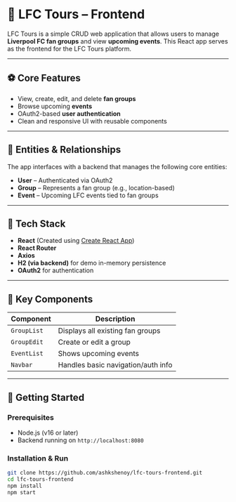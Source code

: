 # 🔴 LFC Tours – Frontend

LFC Tours is a simple CRUD web application that allows users to manage **Liverpool FC fan groups** and view **upcoming events**. This React app serves as the frontend for the LFC Tours platform.

---

## ⚽️ Core Features

- View, create, edit, and delete **fan groups**
- Browse upcoming **events**
- OAuth2-based **user authentication**
- Clean and responsive UI with reusable components

---

## 🧱 Entities & Relationships

The app interfaces with a backend that manages the following core entities:

- **User** – Authenticated via OAuth2
- **Group** – Represents a fan group (e.g., location-based)
- **Event** – Upcoming LFC events tied to fan groups

---

## 🧪 Tech Stack

- **React** (Created using [Create React App](https://create-react-app.dev))
- **React Router**
- **Axios**
- **H2 (via backend)** for demo in-memory persistence
- **OAuth2** for authentication

---

## 📁 Key Components

| Component      | Description                        |
|----------------|------------------------------------|
| `GroupList`    | Displays all existing fan groups   |
| `GroupEdit`    | Create or edit a group             |
| `EventList`    | Shows upcoming events              |
| `Navbar`       | Handles basic navigation/auth info |

---

## 🚀 Getting Started

### Prerequisites

- Node.js (v16 or later)
- Backend running on `http://localhost:8080`

### Installation & Run

```bash
git clone https://github.com/ashkshenoy/lfc-tours-frontend.git
cd lfc-tours-frontend
npm install
npm start
